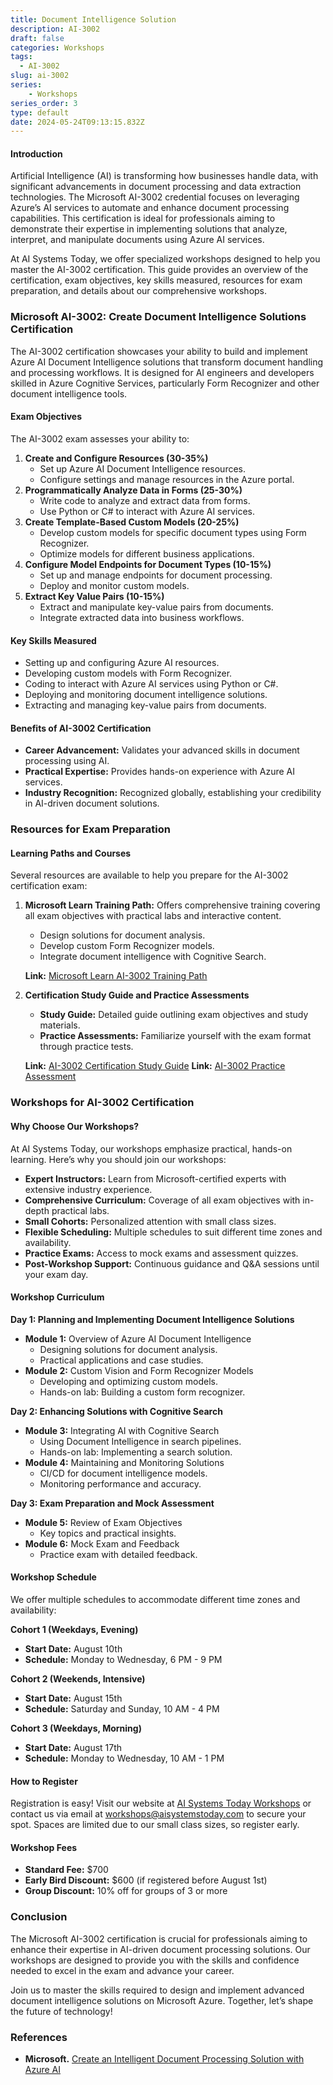 ```yaml
---
title: Document Intelligence Solution
description: AI-3002
draft: false
categories: Workshops
tags:
  - AI-3002
slug: ai-3002
series:
    - Workshops
series_order: 3
type: default
date: 2024-05-24T09:13:15.832Z
---
```

#### Introduction

Artificial Intelligence (AI) is transforming how businesses handle data, with significant advancements in document processing and data extraction technologies. The Microsoft AI-3002 credential focuses on leveraging Azure’s AI services to automate and enhance document processing capabilities. This certification is ideal for professionals aiming to demonstrate their expertise in implementing solutions that analyze, interpret, and manipulate documents using Azure AI services.

At AI Systems Today, we offer specialized workshops designed to help you master the AI-3002 certification. This guide provides an overview of the certification, exam objectives, key skills measured, resources for exam preparation, and details about our comprehensive workshops.

### Microsoft AI-3002: Create Document Intelligence Solutions Certification

The AI-3002 certification showcases your ability to build and implement Azure AI Document Intelligence solutions that transform document handling and processing workflows. It is designed for AI engineers and developers skilled in Azure Cognitive Services, particularly Form Recognizer and other document intelligence tools.

#### Exam Objectives

The AI-3002 exam assesses your ability to:

1. **Create and Configure Resources (30-35%)**
   * Set up Azure AI Document Intelligence resources.
   * Configure settings and manage resources in the Azure portal.
2. **Programmatically Analyze Data in Forms (25-30%)**
   * Write code to analyze and extract data from forms.
   * Use Python or C# to interact with Azure AI services.
3. **Create Template-Based Custom Models (20-25%)**
   * Develop custom models for specific document types using Form Recognizer.
   * Optimize models for different business applications.
4. **Configure Model Endpoints for Document Types (10-15%)**
   * Set up and manage endpoints for document processing.
   * Deploy and monitor custom models.
5. **Extract Key Value Pairs (10-15%)**
   * Extract and manipulate key-value pairs from documents.
   * Integrate extracted data into business workflows.

#### Key Skills Measured

* Setting up and configuring Azure AI resources.
* Developing custom models with Form Recognizer.
* Coding to interact with Azure AI services using Python or C#.
* Deploying and monitoring document intelligence solutions.
* Extracting and managing key-value pairs from documents.

#### Benefits of AI-3002 Certification

* **Career Advancement:** Validates your advanced skills in document processing using AI.
* **Practical Expertise:** Provides hands-on experience with Azure AI services.
* **Industry Recognition:** Recognized globally, establishing your credibility in AI-driven document solutions.

### Resources for Exam Preparation

#### Learning Paths and Courses

Several resources are available to help you prepare for the AI-3002 certification exam:

1. **Microsoft Learn Training Path:** Offers comprehensive training covering all exam objectives with practical labs and interactive content.

   * Design solutions for document analysis.
   * Develop custom Form Recognizer models.
   * Integrate document intelligence with Cognitive Search.

   **Link:** [Microsoft Learn AI-3002 Training Path](https://learn.microsoft.com/en-us/credentials/applied-skills/create-intelligent-document-solution-azure-ai/)
2. **Certification Study Guide and Practice Assessments**

   * **Study Guide:** Detailed guide outlining exam objectives and study materials.
   * **Practice Assessments:** Familiarize yourself with the exam format through practice tests.

   **Link:** [AI-3002 Certification Study Guide](https://learn.microsoft.com/en-us/credentials/applied-skills/create-intelligent-document-solution-azure-ai/)
   **Link:** [AI-3002 Practice Assessment](https://learn.microsoft.com/en-us/credentials/applied-skills/create-intelligent-document-solution-azure-ai/)

### Workshops for AI-3002 Certification

#### Why Choose Our Workshops?

At AI Systems Today, our workshops emphasize practical, hands-on learning. Here’s why you should join our workshops:

* **Expert Instructors:** Learn from Microsoft-certified experts with extensive industry experience.
* **Comprehensive Curriculum:** Coverage of all exam objectives with in-depth practical labs.
* **Small Cohorts:** Personalized attention with small class sizes.
* **Flexible Scheduling:** Multiple schedules to suit different time zones and availability.
* **Practice Exams:** Access to mock exams and assessment quizzes.
* **Post-Workshop Support:** Continuous guidance and Q&A sessions until your exam day.

#### Workshop Curriculum

**Day 1: Planning and Implementing Document Intelligence Solutions**

* **Module 1:** Overview of Azure AI Document Intelligence
  * Designing solutions for document analysis.
  * Practical applications and case studies.
* **Module 2:** Custom Vision and Form Recognizer Models
  * Developing and optimizing custom models.
  * Hands-on lab: Building a custom form recognizer.

**Day 2: Enhancing Solutions with Cognitive Search**

* **Module 3:** Integrating AI with Cognitive Search
  * Using Document Intelligence in search pipelines.
  * Hands-on lab: Implementing a search solution.
* **Module 4:** Maintaining and Monitoring Solutions
  * CI/CD for document intelligence models.
  * Monitoring performance and accuracy.

**Day 3: Exam Preparation and Mock Assessment**

* **Module 5:** Review of Exam Objectives
  * Key topics and practical insights.
* **Module 6:** Mock Exam and Feedback
  * Practice exam with detailed feedback.

#### Workshop Schedule

We offer multiple schedules to accommodate different time zones and availability:

**Cohort 1 (Weekdays, Evening)**

* **Start Date:** August 10th
* **Schedule:** Monday to Wednesday, 6 PM - 9 PM

**Cohort 2 (Weekends, Intensive)**

* **Start Date:** August 15th
* **Schedule:** Saturday and Sunday, 10 AM - 4 PM

**Cohort 3 (Weekdays, Morning)**

* **Start Date:** August 17th
* **Schedule:** Monday to Wednesday, 10 AM - 1 PM

#### How to Register

Registration is easy! Visit our website at [AI Systems Today Workshops]() or contact us via email at [workshops@aisystemstoday.com]() to secure your spot. Spaces are limited due to our small class sizes, so register early.

#### Workshop Fees

* **Standard Fee:** $700
* **Early Bird Discount:** $600 (if registered before August 1st)
* **Group Discount:** 10% off for groups of 3 or more

### Conclusion

The Microsoft AI-3002 certification is crucial for professionals aiming to enhance their expertise in AI-driven document processing solutions. Our workshops are designed to provide you with the skills and confidence needed to excel in the exam and advance your career.

Join us to master the skills required to design and implement advanced document intelligence solutions on Microsoft Azure. Together, let’s shape the future of technology!

### References

* **Microsoft.** [Create an Intelligent Document Processing Solution with Azure AI](https://learn.microsoft.com/en-us/credentials/applied-skills/create-intelligent-document-solution-azure-ai/)
